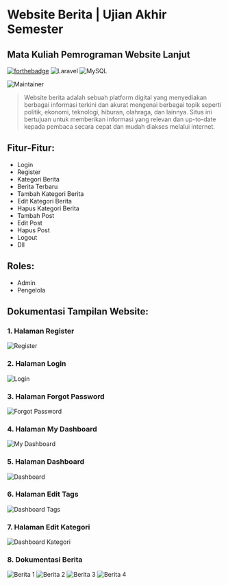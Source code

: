# Website Berita | Ujian Akhir Semester

## Mata Kuliah Pemrograman Website Lanjut

[![forthebadge](https://forthebadge.com/images/badges/built-with-love.svg)](https://forthebadge.com)
![Laravel](https://img.shields.io/badge/laravel-%23FF2D20.svg?style=for-the-badge&logo=laravel&logoColor=white) ![MySQL](https://img.shields.io/badge/MySQL-005C84?style=for-the-badge&logo=mysql&logoColor=white)

![Maintainer](https://img.shields.io/badge/Author-Berlin_Marsyah_Yustina_|_22091397062-blue)

> Website berita adalah sebuah platform digital yang menyediakan berbagai informasi terkini dan akurat mengenai berbagai topik seperti politik, ekonomi, teknologi, hiburan, olahraga, dan lainnya. Situs ini bertujuan untuk memberikan informasi yang relevan dan up-to-date kepada pembaca secara cepat dan mudah diakses melalui internet.

## Fitur-Fitur:

- Login
- Register
- Kategori Berita
- Berita Terbaru
- Tambah Kategori Berita
- Edit Kategori Berita
- Hapus Kategori Berita
- Tambah Post
- Edit Post
- Hapus Post
- Logout
- Dll

## Roles:

- Admin
- Pengelola

## Dokumentasi Tampilan Website:

### 1. Halaman Register
![Register](https://github.com/berlinmrsyh/blog_laravel/blob/main/images/Screenshot%202024-06-15%20235332.png)

### 2. Halaman Login
![Login](https://github.com/berlinmrsyh/blog_laravel/blob/main/images/Screenshot%202024-06-16%20003233.png)

### 3. Halaman Forgot Password
![Forgot Password](https://github.com/berlinmrsyh/blog_laravel/blob/main/images/Screenshot%202024-06-16%20100120.png)

### 4. Halaman My Dashboard
![My Dashboard](https://github.com/berlinmrsyh/blog_laravel/blob/main/images/Screenshot%202024-06-16%20154311.png)

### 5. Halaman Dashboard
![Dashboard](https://github.com/berlinmrsyh/blog_laravel/blob/main/images/Screenshot%202024-06-16%20155048.png)

### 6. Halaman Edit Tags
![Dashboard Tags](https://github.com/berlinmrsyh/blog_laravel/blob/main/images/Screenshot%202024-06-16%20155112.png)

### 7. Halaman Edit Kategori
![Dashboard Kategori](https://github.com/berlinmrsyh/blog_laravel/blob/main/images/Screenshot%202024-06-16%20155125.png)

### 8. Dokumentasi Berita
![Berita 1](https://github.com/berlinmrsyh/blog_laravel/blob/main/images/Screenshot%202024-06-16%20185522.png)
![Berita 2](https://github.com/berlinmrsyh/blog_laravel/blob/main/images/Screenshot%202024-06-16%20192554.png)
![Berita 3](https://github.com/berlinmrsyh/blog_laravel/blob/main/images/Screenshot%202024-06-16%20192623.png)
![Berita 4](https://github.com/berlinmrsyh/blog_laravel/blob/main/images/Screenshot%202024-06-16%20192750.png)
